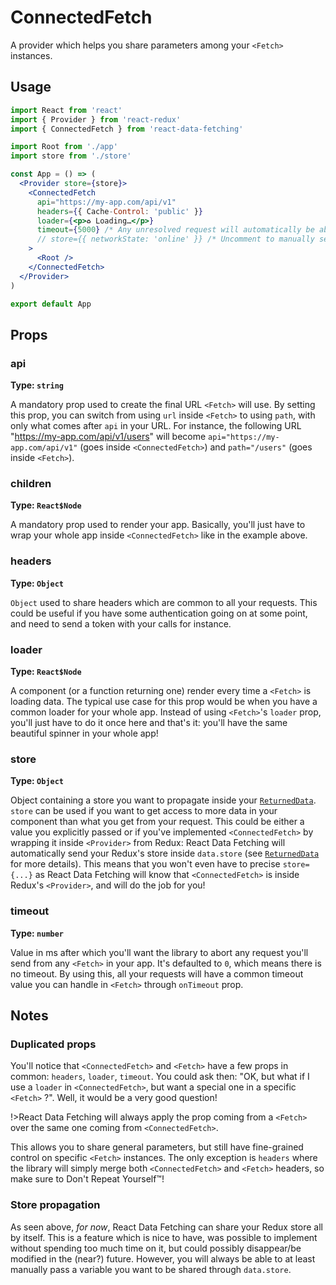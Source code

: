 # ConnectedFetch

A provider which helps you share parameters among your `<Fetch>` instances.

## Usage

```jsx
import React from 'react'
import { Provider } from 'react-redux'
import { ConnectedFetch } from 'react-data-fetching'

import Root from './app'
import store from './store'

const App = () => (
  <Provider store={store}>
    <ConnectedFetch
      api="https://my-app.com/api/v1"
      headers={{ Cache-Control: 'public' }}
      loader={<p>♻️ Loading…</p>}
      timeout={5000} /* Any unresolved request will automatically be aborted after 5s */
      // store={{ networkState: 'online' }} /* Uncomment to manually set `store` value (see #Props.store) */
    >
      <Root />
    </ConnectedFetch>
  </Provider>
)

export default App

```

## Props

### api

**Type: `string`**

A mandatory prop used to create the final URL `<Fetch>` will use. By setting this prop, you can switch from using `url` inside `<Fetch>` to using `path`, with only what comes after `api` in your URL. For instance, the following URL "https://my-app.com/api/v1/users" will become `api="https://my-app.com/api/v1"` (goes inside `<ConnectedFetch>`) and `path="/users"` (goes inside `<Fetch>`).

### children

**Type: `React$Node`**

A mandatory prop used to render your app. Basically, you'll just have to wrap your whole app inside `<ConnectedFetch>` like in the example above.

### headers

**Type: `Object`**

`Object` used to share headers which are common to all your requests. This could be useful if you have some authentication going on at some point, and need to send a token with your calls for instance.

### loader

**Type: `React$Node`**

A component (or a function returning one) render every time a `<Fetch>` is loading data. The typical use case for this prop would be when you have a common loader for your whole app. Instead of using `<Fetch>`'s `loader` prop, you'll just have to do it once here and that's it: you'll have the same beautiful spinner in your whole app!

### store

**Type: `Object`**

Object containing a store you want to propagate inside your [`ReturnedData`](Fetch.md#returneddata). `store` can be used if you want to get access to more data in your component than what you get from your request. This could be either a value you explicitly passed or if you've implemented `<ConnectedFetch>` by wrapping it inside `<Provider>` from Redux: React Data Fetching will automatically send your Redux's store inside `data.store` (see [`ReturnedData`](Fetch.md#returneddata) for more details). This means that you won't even have to precise `store={...}` as React Data Fetching will know that `<ConnectedFetch>` is inside Redux's `<Provider>`, and will do the job for you!

### timeout

**Type: `number`**

Value in ms after which you'll want the library to abort any request you'll send from any `<Fetch>` in your app. It's defaulted to `0`, which means there is no timeout. By using this, all your requests will have a common timeout value you can handle in `<Fetch>` through `onTimeout` prop.

## Notes

### Duplicated props

You'll notice that `<ConnectedFetch>` and `<Fetch>` have a few props in common: `headers`, `loader`, `timeout`. You could ask then: "OK, but what if I use a `loader` in `<ConnectedFetch>`, but want a special one in a specific `<Fetch>` ?". Well, it would be a very good question!

!>React Data Fetching will always apply the prop coming from a `<Fetch>` over the same one coming from `<ConnectedFetch>`.

This allows you to share general parameters, but still have fine-grained control on specific `<Fetch>` instances. The only exception is `headers` where the library will simply merge both `<ConnectedFetch>` and `<Fetch>` headers, so make sure to Don't Repeat Yourself™!

### Store propagation

As seen above, *for now*, React Data Fetching can share your Redux store all by itself. This is a feature which is nice to have, was possible to implement without spending too much time on it, but could possibly disappear/be modified in the (near?) future. However, you will always be able to at least manually pass a variable you want to be shared through `data.store`.
